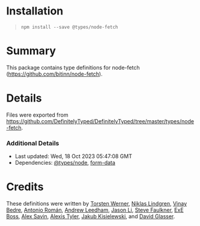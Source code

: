 # Installation
> `npm install --save @types/node-fetch`

# Summary
This package contains type definitions for node-fetch (https://github.com/bitinn/node-fetch).

# Details
Files were exported from https://github.com/DefinitelyTyped/DefinitelyTyped/tree/master/types/node-fetch.

### Additional Details
 * Last updated: Wed, 18 Oct 2023 05:47:08 GMT
 * Dependencies: [@types/node](https://npmjs.com/package/@types/node), [form-data](https://npmjs.com/package/form-data)

# Credits
These definitions were written by [Torsten Werner](https://github.com/torstenwerner), [Niklas Lindgren](https://github.com/nikcorg), [Vinay Bedre](https://github.com/vinaybedre), [Antonio Román](https://github.com/kyranet), [Andrew Leedham](https://github.com/AndrewLeedham), [Jason Li](https://github.com/JasonLi914), [Steve Faulkner](https://github.com/southpolesteve), [ExE Boss](https://github.com/ExE-Boss), [Alex Savin](https://github.com/alexandrusavin), [Alexis Tyler](https://github.com/OmgImAlexis), [Jakub Kisielewski](https://github.com/kbkk), and [David Glasser](https://github.com/glasser).
